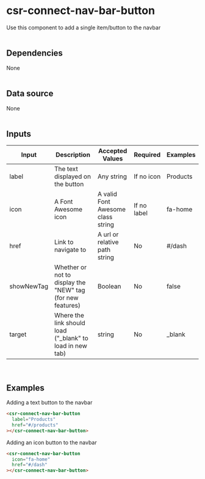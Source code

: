 # csr-connect-nav-bar-button

Use this component to add a single item/button to the navbar<br><br>

## Dependencies

None<br><br>

## Data source

None<br><br>

## Inputs

| Input      | Description                                                | Accepted Values                   | Required    | Examples |
| ---------- | ---------------------------------------------------------- | --------------------------------- | ----------- | -------- |
| label      | The text displayed on the button                           | Any string                        | If no icon  | Products |
| icon       | A Font Awesome icon                                        | A valid Font Awesome class string | If no label | fa-home  |
| href       | Link to navigate to                                        | A url or relative path string     | No          | #/dash   |
| showNewTag | Whether or not to display the "NEW" tag (for new features) | Boolean                           | No          | false    |
| target     | Where the link should load ("\_blank" to load in new tab)  | string                            | No          | \_blank  |

<br>

## Examples

Adding a text button to the navbar

```html
<csr-connect-nav-bar-button
  label="Products"
  href="#/products"
></csr-connect-nav-bar-button>
```

Adding an icon button to the navbar

```html
<csr-connect-nav-bar-button
  icon="fa-home"
  href="#/dash"
></csr-connect-nav-bar-button>
```

